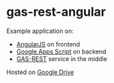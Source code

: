 gas-rest-angular
================

Example application on:
- [AngularJS](https://angularjs.org/) on frontend
- [Google Apps Script](https://developers.google.com/apps-script/) on backend
- [GAS-REST](http://rest.daspot.ru/) service in the middle

Hosted on [Google Drive](https://googledrive.com/host/0B0YcK5KeNe1tMngtVkduNnBpams/gas-rest-angular/)